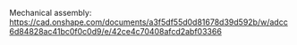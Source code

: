 Mechanical assembly: https://cad.onshape.com/documents/a3f5df55d0d81678d39d592b/w/adcc6d84828ac41bc0f0c0d9/e/42ce4c70408afcd2abf03366
